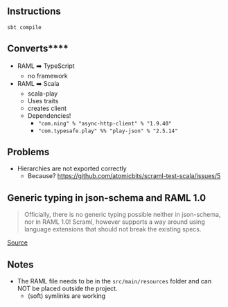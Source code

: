 ## Instructions
```shell script
sbt compile
```

## Converts****
- RAML :arrow_right: TypeScript
    - no framework
- RAML :arrow_right: Scala
    - scala-play
    - Uses traits
    - creates client
    - Dependencies!
        - `"com.ning" % "async-http-client" % "1.9.40"`
        - `"com.typesafe.play" %% "play-json" % "2.5.14"`

## Problems
- Hierarchies are not exported correctly
    - Because? https://github.com/atomicbits/scraml-test-scala/issues/5

## Generic typing in json-schema and RAML 1.0
>
> Officially, there is no generic typing possible neither in json-schema, nor in RAML 1.0! Scraml, however supports a way around using language extensions that should not break the existing specs.

[Source](https://github.com/atomicbits/scraml/blob/develop/documentation/scaladocumentation.adoc#generic-typing-in-json-schema-and-raml-10)

## Notes
- The RAML file needs to be in the `src/main/resources` folder and can NOT be placed outside the project.
     - (soft) symlinks are working